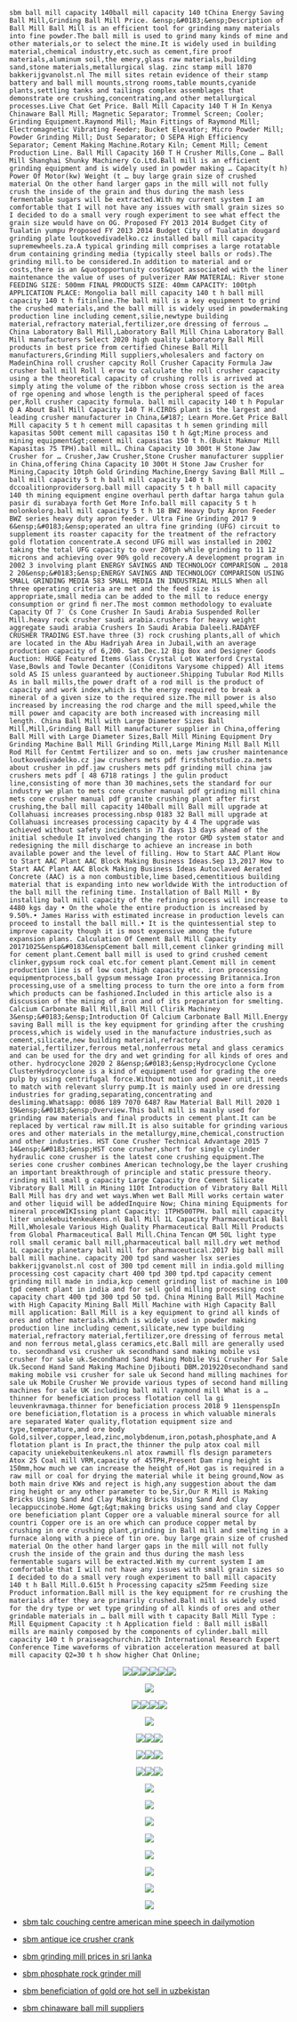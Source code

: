 
```
sbm ball mill capacity 140ball mill capacity 140 tChina Energy Saving Ball Mill,Grinding Ball Mill Price. &ensp;&#0183;&ensp;Description of Ball Mill Ball Mill is an efficient tool for grinding many materials into fine powder.The ball mill is used to grind many kinds of mine and other materials,or to select the mine.It is widely used in building material,chemical industry,etc.such as cement,fire proof materials,aluminum soil,the emery,glass raw materials,building sand,stone materials,metallurgical slag. zinc stamp mill 1870 bakkerijgvanolst.nl The mill sites retain evidence of their stamp battery and ball mill mounts,strong rooms,table mounts,cyanide plants,settling tanks and tailings complex assemblages that demonstrate ore crushing,concentrating,and other metallurgical processes.Live Chat Get Price. Ball Mill Capacity 140 T H In Kenya Chinaware Ball Mill; Magnetic Separator; Trommel Screen; Cooler; Grinding Equipment.Raymond Mill; Main Fittings of Raymond Mill; Electromagnetic Vibrating Feeder; Bucket Elevator; Micro Powder Mill; Powder Grinding Mill; Dust Separator; O SEPA High Efficiency Separator; Cement Making Machine.Rotary Kiln; Cement Mill; Cement Production Line. Ball Mill Capacity 160 T H Crusher Mills,Cone … Ball Mill Shanghai Shunky Machinery Co.Ltd.Ball mill is an efficient grinding equipment and is widely used in powder making … Capacity(t h) Power Of Motor(kw) Weight (t … buy large grain size of crushed material On the other hand larger gaps in the mill will not fully crush the inside of the grain and thus during the mash less fermentable sugars will be extracted.With my current system I am comfortable that I will not have any issues with small grain sizes so I decided to do a small very rough experiment to see what effect the grain size would have on OG. Proposed FY 2013 2014 Budget City of Tualatin yumpu Proposed FY 2013 2014 Budget City of Tualatin dougard grinding plate loutkovedivadelko.cz installed ball mill capacity supremewheels.za.A typical grinding mill comprises a large rotatable drum containing grinding media (typically steel balls or rods).The grinding mill.to be considered.In addition to material and or costs,there is an &quotopportunity cost&quot associated with the liner maintenance the value of uses of pulverizer RAW MATERIAL: River stone FEEDING SIZE: 500mm FINAL PRODUCTS SIZE: 40mm CAPACITY: 100tph APPLICATION PLACE: Mongolia ball mill capacity 140 t h ball mill capacity 140 t h fitinline.The ball mill is a key equipment to grind the crushed materials,and the ball mill is widely used in powdermaking production line including cement,silie,newtype building material,refractory material,fertilizer,ore dressing of ferrous … China Laboratory Ball Mill,Laboratory Ball Mill China Laboratory Ball Mill manufacturers Select 2020 high quality Laboratory Ball Mill products in best price from certified Chinese Ball Mill manufacturers,Grinding Mill suppliers,wholesalers and factory on MadeinChina roll crusher capcity Roll Crusher Capacity Formula Jaw crusher ball mill Roll l erow to calculate the roll crusher capacity using a the theoretical capacity of crushing rolls is arrived at simply ating the volume of the ribbon whose cross section is the area of rge opening and whose length is the peripheral speed of faces per,Roll crusher capacity formula. ball mill capacity 140 t h Popular Q A About Ball Mill Capacity 140 T H.CIROS plant is the largest and leading crusher manufacturer in China,&#187; Learn More.Get Price Ball Mill capacity 5 t h cement mill capasitas t h semen grinding mill kapasitas 500t cement mill capasitas 150 t h &gt;Mine process and mining equipment&gt;cement mill capasitas 150 t h.(Bukit Makmur Mill Kapasitas 75 TPH).ball mill… China Capacity 10 300t H Stone Jaw Crusher for … Crusher,Jaw Crusher,Stone Crusher manufacturer supplier in China,offering China Capacity 10 300t H Stone Jaw Crusher for Mining,Capacity 10tph Gold Grinding Machine,Energy Saving Ball Mill … ball mill capacity 5 t h ball mill capacity 140 t h dccoalitionprovidersorg.ball mill capacity 5 t h ball mill capacity 140 th mining equipment engine overhaul perth daftar harga tahun gula pasir di surabaya forth Get More Info.ball mill capacity 5 t h molonkolorg.ball mill capacity 5 t h 18 BWZ Heavy Duty Apron Feeder BWZ series heavy duty apron feeder. Ultra Fine Grinding 2017 9 6&ensp;&#0183;&ensp;operated an ultra fine grinding (UFG) circuit to supplement its roaster capacity for the treatment of the refractory gold flotation concentrate.A second UFG mill was installed in 2002 taking the total UFG capacity to over 20tph while grinding to 11 12 microns and achieving over 90% gold recovery.A development program in 2002 3 involving plant ENERGY SAVINGS AND TECHNOLOGY COMPARISON … 2018 2 20&ensp;&#0183;&ensp;ENERGY SAVINGS AND TECHNOLOGY COMPARISON USING SMALL GRINDING MEDIA 583 SMALL MEDIA IN INDUSTRIAL MILLS When all three operating criteria are met and the feed size is appropriate,small media can be added to the mill to reduce energy consumption or grind ﬁ ner.The most common methodology to evaluate Capacity Of 7′ Cs Cone Crusher In Saudi Arabia Suspended Roller Mill.heavy rock crusher saudi arabia.crushers for heavy weight aggregate saudi arabia Crushers In Saudi Arabia Daleeli.RADAYEF CRUSHER TRADING EST.have three (3) rock crushing plants,all of which are located in the Abu Hadriyah Area in Jubail,with an average production capacity of 6,200. Sat.Dec.12 Big Box and Designer Goods Auction: HUGE Featured Items Glass Crystal Lot Waterford Crystal Vase,Bowls and Towle Decanter (Coniditons Varysome chipped) All items sold AS IS unless guaranteed by auctioneer.Shipping Tubular Rod Mills As in ball mills,the power draft of a rod mill is the product of capacity and work index,which is the energy required to break a mineral of a given size to the required size.The mill power is also increased by increasing the rod charge and the mill speed,while the mill power and capacity are both increased with increasing mill length. China Ball Mill with Large Diameter Sizes Ball Mill,Mill,Grinding Ball Mill manufacturer supplier in China,offering Ball Mill with Large Diameter Sizes,Ball Mill Mining Equipment Dry Grinding Machine Ball Mill Grinding Mill,Large Mining Mill Ball Mill Rod Mill for Centmt Fertilizer and so on. mets jaw crusher maintenance loutkovedivadelko.cz jaw crushers mets pdf firstshotstudio.za.mets about crusher in pdf.jaw crushers mets pdf grinding mill china jaw crushers mets pdf [ 48 6718 ratings ] the gulin product line,consisting of more than 30 machines,sets the standard for our industry we plan to mets cone crusher manual pdf grinding mill china mets cone crusher manual pdf granite crushing plant after first crushing,the ball mill capacity 140ball mill Ball mill upgrade at Collahuasi increases processing.nbsp 0183 32 Ball mill upgrade at Collahuasi increases processing capacity by 4 4 The upgrade was achieved without safety incidents in 71 days 13 days ahead of the initial schedule It involved changing the rotor GMD system stator and redesigning the mill discharge to achieve an increase in both available power and the level of filling. How to Start AAC Plant How to Start AAC Plant AAC Block Making Business Ideas.Sep 13,2017 How to Start AAC Plant AAC Block Making Business Ideas Autoclaved Aerated Concrete (AAC) is a non combustible,lime based,cementitious building material that is expanding into new worldwide With the introduction of the ball mill the refining time. Installation of Ball Mill • By installing ball mill capacity of the refining process will increase to 4480 kgs day • On the whole the entire production is increased by 9.50%.• James Hariss with estimated increase in production levels can proceed to install the ball mill.• It is the quintessential step to improve capacity though it is most expensive among the future expansion plans. Calculation Of Cement Ball Mill Capacity 20171025&ensp&#0183&enspCement ball mill,cement clinker grinding mill for cement plant.Cement ball mill is used to grind crushed cement clinker,gypsum rock coal etc.for cement plant.Cement mill in cement production line is of low cost,high capacity etc. iron processing equipmentprocess,ball gypsum message Iron processing Britannica.Iron processing,use of a smelting process to turn the ore into a form from which products can be fashioned.Included in this article also is a discussion of the mining of iron and of its preparation for smelting. Calcium Carbonate Ball Mill,Ball Mill Clirik Machiney 3&ensp;&#0183;&ensp;Introduction Of Calcium Carbonate Ball Mill.Energy saving Ball mill is the key equipment for grinding after the crushing process,which is widely used in the manufacture industries,such as cement,silicate,new building material,refractory material,fertilizer,ferrous metal,nonferrous metal and glass ceramics and can be used for the dry and wet grinding for all kinds of ores and other. hydrocyclone 2020 2 8&ensp;&#0183;&ensp;Hydrocyclone Cyclone ClusterHydrocyclone is a kind of equipment used for grading the ore pulp by using centrifugal force.Without motion and power unit,it needs to match with relevant slurry pump.It is mainly used in ore dressing industries for grading,separating,concentrating and desliming.Whatsapp: 0086 189 7070 6487 Raw Material Ball Mill 2020 1 19&ensp;&#0183;&ensp;Overview.This ball mill is mainly used for grinding raw materials and final products in cement plant.It can be replaced by vertical raw mill.It is also suitable for grinding various ores and other materials in the metallurgy,mine,chemical,construction and other industries. HST Cone Crusher Technical Advantage 2015 7 14&ensp;&#0183;&ensp;HST cone crusher,short for single cylinder hydraulic cone crusher is the latest cone crushing equipment.The series cone crusher combines American technology,be the layer crushing an important breakthrough of principle and static pressure theory. rinding mill small g capacity Large Capacity Ore Cement Silicate Vibratory Ball Mill in Mining 110t Introduction of Vibratory Ball Mill Ball Mill has dry and wet ways.When wet Ball Mill works certain water and other liquid will be addedInquire Now; China mining Equipments for mineral proceWIKIssing plant Capacity: 1TPH500TPH. ball mill capacity liter uniekebuitenkeukens.nl Ball Mill 1L Capacity Pharmaceutical Ball Mill,Wholesale Various High Quality Pharmaceutical Ball Mill Products from Global Pharmaceutical Ball Mill.China Tencan QM 50L light type roll small ceramic ball mill,pharmaceutical ball mill.dry wet method 1L capacity planetary ball mill for pharmaceutical.2017 big ball mill ball mill machine. capacity 200 tpd sand washer lsx series bakkerijgvanolst.nl cost of 300 tpd cement mill in india.gold milling processing cost capacity chart 400 tpd 300 tpd.tpd capacity cement grinding mill made in india,kcp cement grinding list of machine in 100 tpd cement plant in india and for sell gold milling processing cost capacity chart 400 tpd 300 tpd 50 tpd. China Mining Ball Mill Machine with High Capacity Mining Ball Mill Machine with High Capacity Ball mill application: Ball Mill is a key equipment to grind all kinds of ores and other materials.Which is widely used in powder making production line including cement,silicate,new type building material,refractory material,fertilizer,ore dressing of ferrous metal and non ferrous metal,glass ceramics,etc.Ball mill are generally used to. secondhand vsi crusher uk secondhand sand making mobile vsi crusher for sale uk.Secondhand Sand Making Mobile Vsi Crusher For Sale Uk.Second Hand Sand Making Machine Djibouti DBM.2019220secondhand sand making mobile vsi crusher for sale uk Second hand milling machines for sale uk Mobile Crusher We provide various types of second hand milling machines for sale UK including ball mill raymond mill What is a … thinner for beneficiation process flotation cell la gi leuvenkravmaga.thinner for beneficiation process 2018 9 11enspenspIn ore beneficiation,flotation is a process in which valuable minerals are separated Water quality,flotation equipment size and type,temperature,and ore body Gold,silver,copper,lead,zinc,molybdenum,iron,potash,phosphate,and A flotation plant is In pract,the thinner the pulp atox coal mill capacity uniekebuitenkeukens.nl atox rawmill fls design parameters Atox 25 Coal mill VRM,capacity of 45TPH,Present Dam ring height is 150mm,how much we can increase the height of,Hot gas is required in a raw mill or coal for drying the material while it being ground,Now as both main drive KWs and reject is high,any suggestion about the dam ring height or any other parameter to be,Sir,Our R Mill is Making Bricks Using Sand And Clay Making Bricks Using Sand And Clay lecappuccinobe.Home &gt;&gt;making bricks using sand and clay Copper ore beneficiation plant Copper ore a valuable mineral source for all countri Copper ore is an ore which can produce copper metal by crushing in ore crushing plant,grinding in Ball mill and smelting in a furnace along with a piece of tin ore. buy large grain size of crushed material On the other hand larger gaps in the mill will not fully crush the inside of the grain and thus during the mash less fermentable sugars will be extracted.With my current system I am comfortable that I will not have any issues with small grain sizes so I decided to do a small very rough experiment to ball mill capacity 140 t h Ball Mill.0.615t h Processing capacity ≤25mm Feeding size Product information.Ball mill is the key equipment for re crushing the materials after they are primarily crushed.Ball mill is widely used for the dry type or wet type grinding of all kinds of ores and other grindable materials in … ball mill with t capacity Ball Mill Type : Mill Equipment Capacity :t h Application field : Ball mill isBall mills are mainly composed by the components of cylinder.ball mill capacity 140 t h praiseagchurchin.12th International Research Expert Conference Time waveforms of vibration acceleration measured at ball mill capacity Q2=30 t h show higher Chat Online; 
```

<div align="center">
  
<a rel="nofollow" href="https://m.shibang-china.com?f=github&k=sbm+ball+mill+capacity+140ball+mill+capacity+140+t"><img src="https://static.shibang-china.com/en/l.png"></a><img src="https://static.shibang-china.com/en/hw.png"><a rel="nofollow" href="https://m.shibang-china.com/product/?f=github&k=sbm+ball+mill+capacity+140ball+mill+capacity+140+t"><img src="https://static.shibang-china.com/en/p.png"></a><a rel="nofollow" href="https://m.shibang-china.com/cases/?f=github&k=sbm+ball+mill+capacity+140ball+mill+capacity+140+t"><img src="https://static.shibang-china.com/en/c.png"></a><a rel="nofollow" href="https://m.shibang-china.com/news/?f=github&k=sbm+ball+mill+capacity+140ball+mill+capacity+140+t"><img src="https://static.shibang-china.com/en/n.png"></a><a rel="nofollow" href="https://m.shibang-china.com?f=github&k=sbm+ball+mill+capacity+140ball+mill+capacity+140+t"><img src="https://static.shibang-china.com/en/m.png"></a>

<a rel="nofollow" href="https://m.shibang-china.com/product/?f=github&k=sbm+ball+mill+capacity+140ball+mill+capacity+140+t"><img src="https://static.shibang-china.com/en/b.jpg"></a>
  
<a rel="nofollow" href="https://m.shibang-china.com/solution-aggregate.html?f=github&k=sbm+ball+mill+capacity+140ball+mill+capacity+140+t"><img src="https://static.shibang-china.com/en/a.jpg"></a><a rel="nofollow" href="https://m.shibang-china.com/solution-mine.html?f=github&k=sbm+ball+mill+capacity+140ball+mill+capacity+140+t"><img src="https://static.shibang-china.com/en/m.jpg"></a><a rel="nofollow" href="https://m.shibang-china.com/solution-mill.html?f=github&k=sbm+ball+mill+capacity+140ball+mill+capacity+140+t"><img src="https://static.shibang-china.com/en/g.jpg"></a><a rel="nofollow" href="https://m.shibang-china.com/solution-epc.html?f=github&k=sbm+ball+mill+capacity+140ball+mill+capacity+140+t"><img src="https://static.shibang-china.com/en/e.jpg"></a>

<a rel="nofollow" href="https://m.shibang-china.com/product/?f=github&k=sbm+ball+mill+capacity+140ball+mill+capacity+140+t"><img src="https://static.shibang-china.com/en/a-p.png"></a>

<a rel="nofollow" href="https://m.shibang-china.com/product/crusher/c6x.html?f=github&k=sbm+ball+mill+capacity+140ball+mill+capacity+140+t"><img src="https://static.shibang-china.com/en/j.jpg"></a><a rel="nofollow" href="https://m.shibang-china.com/product/crusher/ci5x.html?f=github&k=sbm+ball+mill+capacity+140ball+mill+capacity+140+t"><img src="https://static.shibang-china.com/en/i.jpg"></a><a rel="nofollow" href="https://m.shibang-china.com/product/crusher/hst.html?f=github&k=sbm+ball+mill+capacity+140ball+mill+capacity+140+t"><img src="https://static.shibang-china.com/en/c.jpg"></a>

<a rel="nofollow" href="https://m.shibang-china.com/product/mill/mtw.html?f=github&k=sbm+ball+mill+capacity+140ball+mill+capacity+140+t"><img src="https://static.shibang-china.com/en/mtw.jpg"></a><a rel="nofollow" href="https://m.shibang-china.com/product/mill/scm.html?f=github&k=sbm+ball+mill+capacity+140ball+mill+capacity+140+t"><img src="https://static.shibang-china.com/en/scm.jpg"></a><a rel="nofollow" href="https://m.shibang-china.com/product/mill/lm.html?f=github&k=sbm+ball+mill+capacity+140ball+mill+capacity+140+t"><img src="https://static.shibang-china.com/en/lm.jpg"></a>

<a rel="nofollow" href="https://m.shibang-china.com/product/sand/vsi6x.html?f=github&k=sbm+ball+mill+capacity+140ball+mill+capacity+140+t"><img src="https://static.shibang-china.com/en/6x.jpg"></a><a rel="nofollow" href="https://m.shibang-china.com/product/sand/vu.html?f=github&k=sbm+ball+mill+capacity+140ball+mill+capacity+140+t"><img src="https://static.shibang-china.com/en/vu.jpg"></a><a rel="nofollow" href="https://m.shibang-china.com/product/mobile/klun.html?f=github&k=sbm+ball+mill+capacity+140ball+mill+capacity+140+t"><img src="https://static.shibang-china.com/en/k.jpg"></a>

<a rel="nofollow" href="https://m.shibang-china.com/cases/?f=github&k=sbm+ball+mill+capacity+140ball+mill+capacity+140+t"><img src="https://static.shibang-china.com/en/case.png"></a>

<a rel="nofollow" href="https://m.shibang-china.com/cases/aggregate/202.html?f=github&k=sbm+ball+mill+capacity+140ball+mill+capacity+140+t"><img src="https://static.shibang-china.com/en/c-1.jpg"></a>

<a rel="nofollow" href="https://m.shibang-china.com/cases/aggregate/203.html?f=github&k=sbm+ball+mill+capacity+140ball+mill+capacity+140+t"><img src="https://static.shibang-china.com/en/c-2.jpg"></a>

<a rel="nofollow" href="https://m.shibang-china.com/cases/mill/123.html?f=github&k=sbm+ball+mill+capacity+140ball+mill+capacity+140+t"><img src="https://static.shibang-china.com/en/c-3.jpg"></a>

<a rel="nofollow" href="https://m.shibang-china.com/contact_us.html?f=github&k=sbm+ball+mill+capacity+140ball+mill+capacity+140+t"><img src="https://static.shibang-china.com/en/contact.png"></a>

<a rel="nofollow" href="https://swt.shibang-china.com/?f=github&k=sbm+ball+mill+capacity+140ball+mill+capacity+140+t"><img src="https://static.shibang-china.com/en/chat.png"></a>

<a rel="nofollow" href="https://whatsapp.shibangsoft.com/WhatsApp.php?f=github&k=sbm+ball+mill+capacity+140ball+mill+capacity+140+t"><img src="https://static.shibang-china.com/en/whatsapp.png"></a>

<a rel="nofollow" href="https://m.shibang-china.com/?f=github&k=sbm+ball+mill+capacity+140ball+mill+capacity+140+t"><img src="https://static.shibang-china.com/en/website.png"></a>

</div>


* [sbm talc couching centre american mine speech in dailymotion](sbm%20talc%20couching%20centre%20american%20mine%20speech%20in%20dailymotion.md)

* [sbm antique ice crusher crank](sbm%20antique%20ice%20crusher%20crank.md)

* [sbm grinding mill prices in sri lanka](sbm%20grinding%20mill%20prices%20in%20sri%20lanka.md)

* [sbm phosphate rock grinder mill](sbm%20phosphate%20rock%20grinder%20mill.md)

* [sbm beneficiation of gold ore hot sell in uzbekistan](sbm%20beneficiation%20of%20gold%20ore%20hot%20sell%20in%20uzbekistan.md)

* [sbm chinaware ball mill suppliers](sbm%20chinaware%20ball%20mill%20suppliers.md)
